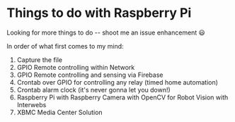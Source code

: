 Things to do with Raspberry Pi
==============================

Looking for more things to do -- shoot me an issue enhancement :smiley:

In order of what first comes to my mind:

1. Capture the file
2. GPIO Remote controlling within Network
3. GPIO Remote controlling and sensing via Firebase
4. Crontab over GPIO for controlling any relay (timed home automation)
5. Crontab alarm clock (it's never gonna let you down!)
6. Raspberry Pi with Raspberry Camera with OpenCV for Robot Vision with Interwebs
7. XBMC Media Center Solution





